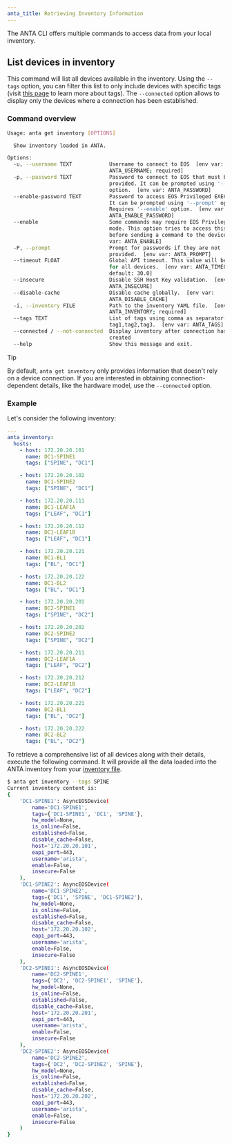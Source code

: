 ```yaml
---
anta_title: Retrieving Inventory Information
---
```

<!--
  ~ Copyright (c) 2023-2025 Arista Networks, Inc.
  ~ Use of this source code is governed by the Apache License 2.0
  ~ that can be found in the LICENSE file.
  -->

The ANTA CLI offers multiple commands to access data from your local inventory.

## List devices in inventory

This command will list all devices available in the inventory. Using the `--tags` option, you can filter this list to only include devices with specific tags (visit [this page](tag-management.md) to learn more about tags).  The `--connected` option allows to display only the devices where a connection has been established.

### Command overview

```bash
Usage: anta get inventory [OPTIONS]

  Show inventory loaded in ANTA.

Options:
  -u, --username TEXT            Username to connect to EOS  [env var:
                                 ANTA_USERNAME; required]
  -p, --password TEXT            Password to connect to EOS that must be
                                 provided. It can be prompted using '--prompt'
                                 option.  [env var: ANTA_PASSWORD]
  --enable-password TEXT         Password to access EOS Privileged EXEC mode.
                                 It can be prompted using '--prompt' option.
                                 Requires '--enable' option.  [env var:
                                 ANTA_ENABLE_PASSWORD]
  --enable                       Some commands may require EOS Privileged EXEC
                                 mode. This option tries to access this mode
                                 before sending a command to the device.  [env
                                 var: ANTA_ENABLE]
  -P, --prompt                   Prompt for passwords if they are not
                                 provided.  [env var: ANTA_PROMPT]
  --timeout FLOAT                Global API timeout. This value will be used
                                 for all devices.  [env var: ANTA_TIMEOUT;
                                 default: 30.0]
  --insecure                     Disable SSH Host Key validation.  [env var:
                                 ANTA_INSECURE]
  --disable-cache                Disable cache globally.  [env var:
                                 ANTA_DISABLE_CACHE]
  -i, --inventory FILE           Path to the inventory YAML file.  [env var:
                                 ANTA_INVENTORY; required]
  --tags TEXT                    List of tags using comma as separator:
                                 tag1,tag2,tag3.  [env var: ANTA_TAGS]
  --connected / --not-connected  Display inventory after connection has been
                                 created
  --help                         Show this message and exit.
```

> [!TIP]
> By default, `anta get inventory` only provides information that doesn't rely on a device connection. If you are interested in obtaining connection-dependent details, like the hardware model, use the `--connected` option.

### Example

Let's consider the following inventory:

```yaml
---
anta_inventory:
  hosts:
    - host: 172.20.20.101
      name: DC1-SPINE1
      tags: ["SPINE", "DC1"]

    - host: 172.20.20.102
      name: DC1-SPINE2
      tags: ["SPINE", "DC1"]

    - host: 172.20.20.111
      name: DC1-LEAF1A
      tags: ["LEAF", "DC1"]

    - host: 172.20.20.112
      name: DC1-LEAF1B
      tags: ["LEAF", "DC1"]

    - host: 172.20.20.121
      name: DC1-BL1
      tags: ["BL", "DC1"]

    - host: 172.20.20.122
      name: DC1-BL2
      tags: ["BL", "DC1"]

    - host: 172.20.20.201
      name: DC2-SPINE1
      tags: ["SPINE", "DC2"]

    - host: 172.20.20.202
      name: DC2-SPINE2
      tags: ["SPINE", "DC2"]

    - host: 172.20.20.211
      name: DC2-LEAF1A
      tags: ["LEAF", "DC2"]

    - host: 172.20.20.212
      name: DC2-LEAF1B
      tags: ["LEAF", "DC2"]

    - host: 172.20.20.221
      name: DC2-BL1
      tags: ["BL", "DC2"]

    - host: 172.20.20.222
      name: DC2-BL2
      tags: ["BL", "DC2"]
```

To retrieve a comprehensive list of all devices along with their details, execute the following command. It will provide all the data loaded into the ANTA inventory from your [inventory file](../usage-inventory-catalog.md).

```bash
$ anta get inventory --tags SPINE
Current inventory content is:
{
    'DC1-SPINE1': AsyncEOSDevice(
        name='DC1-SPINE1',
        tags={'DC1-SPINE1', 'DC1', 'SPINE'},
        hw_model=None,
        is_online=False,
        established=False,
        disable_cache=False,
        host='172.20.20.101',
        eapi_port=443,
        username='arista',
        enable=False,
        insecure=False
    ),
    'DC1-SPINE2': AsyncEOSDevice(
        name='DC1-SPINE2',
        tags={'DC1', 'SPINE', 'DC1-SPINE2'},
        hw_model=None,
        is_online=False,
        established=False,
        disable_cache=False,
        host='172.20.20.102',
        eapi_port=443,
        username='arista',
        enable=False,
        insecure=False
    ),
    'DC2-SPINE1': AsyncEOSDevice(
        name='DC2-SPINE1',
        tags={'DC2', 'DC2-SPINE1', 'SPINE'},
        hw_model=None,
        is_online=False,
        established=False,
        disable_cache=False,
        host='172.20.20.201',
        eapi_port=443,
        username='arista',
        enable=False,
        insecure=False
    ),
    'DC2-SPINE2': AsyncEOSDevice(
        name='DC2-SPINE2',
        tags={'DC2', 'DC2-SPINE2', 'SPINE'},
        hw_model=None,
        is_online=False,
        established=False,
        disable_cache=False,
        host='172.20.20.202',
        eapi_port=443,
        username='arista',
        enable=False,
        insecure=False
    )
}
```
